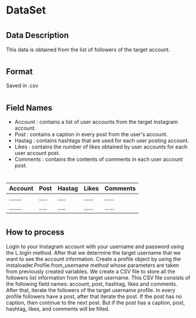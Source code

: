 # DataSet <h1>

## Data Description
This data is obtained from the list of followers of the target account. <h1>

## Format
Saved in .csv <h1>

## Field Names
* Account :
contains a list of user accounts from the target Instagram account.
* Post : 
contains a caption in every post from the user's account.
* Hastag : 
contains hashtags that are used for each user posting account.
* Likes :
contains the number of likes obtained by user accounts for each user account post.
* Comments :
contains the contents of comments in each user account post. <h1>

| Account | Post | Hastag | Likes | Comments |
| -------- | ---- | ------ | ----- | ------- |
| ........ | ..... | ..... | ...... | ...... |
| ........ | ..... | ..... | ...... | ...... |
<h1>

## How to process 
Login to your Instagram account with your username and password using the L.login method. After that we determine the target username that we want to see the account information. Create a profile object by using the instaloader.Profile.from_username method whose parameters are taken from previously created variables. We create a CSV file to store all the followers list information from the target username. This CSV file consists of the following field names: account, post, hashtag, likes and comments. After that, iterate the followers of the target username profile. In every profile followers have a post, after that iterate the post. If the post has no caption, then continue to the next post. But if the post has a caption, post, hashtag, likes, and comments will be filled.
